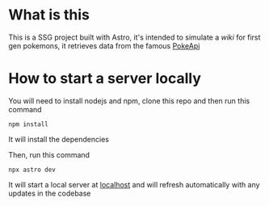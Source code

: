 # What is this

This is a SSG project built with Astro, it's intended to simulate a _wiki_ for first gen pokemons, it retrieves data from the famous [PokeApi](https://pokeapi.co/)

# How to start a server locally

You will need to install nodejs and npm, clone this repo and then run this command

```
npm install
```

It will install the dependencies

Then, run this command

```
npx astro dev
```

It will start a local server at [localhost](http://localhost:3000/) and will refresh automatically with any updates in the codebase
